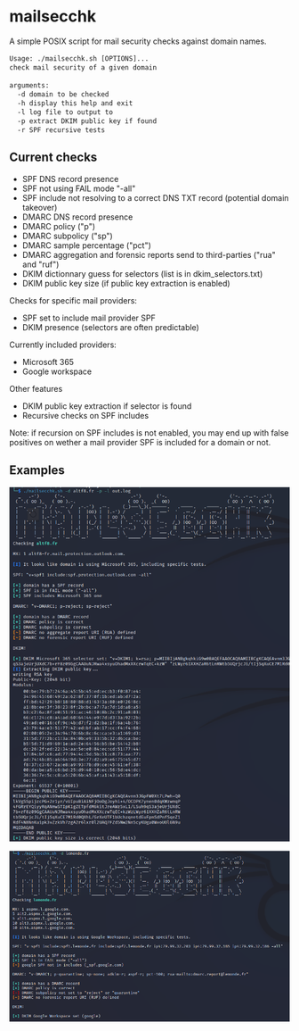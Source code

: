 # mailsecchk

A simple POSIX script for mail security checks against domain names.

```
Usage: ./mailsecchk.sh [OPTIONS]...
check mail security of a given domain

arguments:
  -d domain to be checked
  -h display this help and exit
  -l log file to output to
  -p extract DKIM public key if found
  -r SPF recursive tests
```

## Current checks

* SPF DNS record presence
* SPF not using FAIL mode "-all"
* SPF include not resolving to a correct DNS TXT record (potential domain takeover)
* DMARC DNS record presence
* DMARC policy ("p")
* DMARC subpolicy ("sp")
* DMARC sample percentage ("pct")
* DMARC aggregation and forensic reports send to third-parties ("rua" and "ruf")
* DKIM dictionnary guess for selectors (list is in dkim_selectors.txt)
* DKIM public key size (if public key extraction is enabled)

Checks for specific mail providers:

* SPF set to include mail provider SPF
* DKIM presence (selectors are often predictable)

Currently included providers:

* Microsoft 365
* Google workspace

Other features

* DKIM public key extraction if selector is found
* Recursive checks on SPF includes

Note: if recursion on SPF includes is not enabled, you may end up with false positives on wether a mail provider SPF is included for a domain or not.

## Examples

![example 1](img/altf8.png "Example 1")

![example 2](img/lemonde.png "Example 2")
